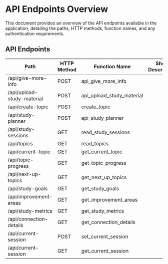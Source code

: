 # API Endpoints Overview
This document provides an overview of the API endpoints available in the application, detailing the paths, HTTP methods, function names, and any authentication requirements.

## API Endpoints

| Path                          | HTTP Method | Function Name            | Short Description | Auth Required |
|-------------------------------|-------------|--------------------------|-------------------|---------------|
| /api/give-more-info           | POST        | api_give_more_info       |                   |               |
| /api/upload-study-material     | POST        | api_upload_study_material |                   |               |
| /api/create-topic             | POST        | create_topic             |                   |               |
| /api/study-planner            | POST        | api_study_planner        |                   |               |
| /api/study-sessions           | GET         | read_study_sessions      |                   |               |
| /api/topics                   | GET         | read_topics              |                   |               |
| /api/current-topic            | GET         | get_current_topic        |                   |               |
| /api/topic-progress           | GET         | get_topic_progress       |                   |               |
| /api/next-up-topics          | GET         | get_next_up_topics       |                   |               |
| /api/study-goals             | GET         | get_study_goals         |                   |               |
| /api/improvement-areas        | GET         | get_improvement_areas    |                   |               |
| /api/study-metrics           | GET         | get_study_metrics        |                   |               |
| /api/connection-details       | GET         | get_connection_details    |                   |               |
| /api/current-session          | POST        | set_current_session      |                   |               |
| /api/current-session          | GET         | get_current_session      |                   |               |